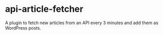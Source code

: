 # api-article-fetcher
A plugin to fetch new articles from an API every 3 minutes and add them as WordPress posts.
